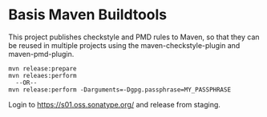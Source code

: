 # Basis Maven Buildtools #

This project publishes checkstyle and PMD rules to Maven, so that they
can be reused in multiple projects using the maven-checkstyle-plugin
and maven-pmd-plugin.


```
mvn release:prepare
mvn releaes:perform
  --OR--
mvn release:perform -Darguments=-Dgpg.passphrase=MY_PASSPHRASE
```

Login to https://s01.oss.sonatype.org/ and release from staging.
